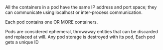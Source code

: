 All the containers in a pod have the same IP address and port space; they can communicate using localhost or inter-process communication.

Each pod contains one OR MORE containers.  

Pods are considered ephemeral, throwaway entities that can be discarded and replaced at will. Any pod storage is destroyed with its pod, Each pod gets a unique ID